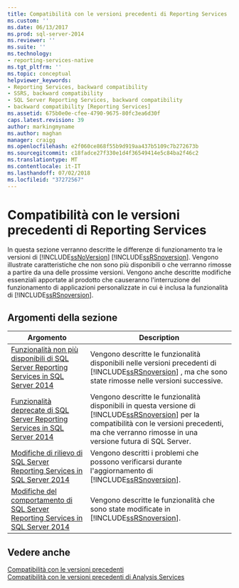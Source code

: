 ```yaml
---
title: Compatibilità con le versioni precedenti di Reporting Services | Microsoft Docs
ms.custom: ''
ms.date: 06/13/2017
ms.prod: sql-server-2014
ms.reviewer: ''
ms.suite: ''
ms.technology:
- reporting-services-native
ms.tgt_pltfrm: ''
ms.topic: conceptual
helpviewer_keywords:
- Reporting Services, backward compatibility
- SSRS, backward compatibility
- SQL Server Reporting Services, backward compatibility
- backward compatibility [Reporting Services]
ms.assetid: 675b0e0e-cfee-4790-9675-80fc3ea6d30f
caps.latest.revision: 39
author: markingmyname
ms.author: maghan
manager: craigg
ms.openlocfilehash: e2f060ce868f55b9d919aa437b5109c7b272673b
ms.sourcegitcommit: c18fadce27f330e1d4f36549414e5c84ba2f46c2
ms.translationtype: MT
ms.contentlocale: it-IT
ms.lasthandoff: 07/02/2018
ms.locfileid: "37272567"
---
```

# <a name="reporting-services-backward-compatibility"></a>Compatibilità con le versioni precedenti di Reporting Services
  In questa sezione verranno descritte le differenze di funzionamento tra le versioni di [!INCLUDE[ssNoVersion](../includes/ssnoversion-md.md)] [!INCLUDE[ssRSnoversion](../includes/ssrsnoversion-md.md)]. Vengono illustrate caratteristiche che non sono più disponibili o che verranno rimosse a partire da una delle prossime versioni. Vengono anche descritte modifiche essenziali apportate al prodotto che causeranno l'interruzione del funzionamento di applicazioni personalizzate in cui è inclusa la funzionalità di [!INCLUDE[ssRSnoversion](../includes/ssrsnoversion-md.md)].  
  
## <a name="in-this-section"></a>Argomenti della sezione  
  
|Argomento|Description|  
|-----------|-----------------|  
|[Funzionalità non più disponibili di SQL Server Reporting Services in SQL Server 2014](discontinued-functionality-to-sql-server-reporting-services-in-sql-server.md)|Vengono descritte le funzionalità disponibili nelle versioni precedenti di [!INCLUDE[ssRSnoversion](../includes/ssrsnoversion-md.md)] , ma che sono state rimosse nelle versioni successive.|  
|[Funzionalità deprecate di SQL Server Reporting Services in SQL Server 2014](deprecated-features-in-sql-server-reporting-services-ssrs.md)|Vengono descritte le funzionalità disponibili in questa versione di [!INCLUDE[ssRSnoversion](../includes/ssrsnoversion-md.md)] per la compatibilità con le versioni precedenti, ma che verranno rimosse in una versione futura di SQL Server.|  
|[Modifiche di rilievo di SQL Server Reporting Services in SQL Server 2014](breaking-changes-in-sql-server-reporting-services-in-sql-server-2016.md)|Vengono descritti i problemi che possono verificarsi durante l'aggiornamento di [!INCLUDE[ssRSnoversion](../includes/ssrsnoversion-md.md)].|  
|[Modifiche del comportamento di SQL Server Reporting Services in SQL Server 2014](behavior-changes-to-sql-server-reporting-services-in-sql-server-2016.md)|Vengono descritte le funzionalità che sono state modificate in [!INCLUDE[ssRSnoversion](../includes/ssrsnoversion-md.md)].|  
  
## <a name="see-also"></a>Vedere anche  
 [Compatibilità con le versioni precedenti](../../2014/getting-started/backward-compatibility.md)   
 [Compatibilità con le versioni precedenti di Analysis Services](../../2014/analysis-services/analysis-services-backward-compatibility.md)  
  
  
